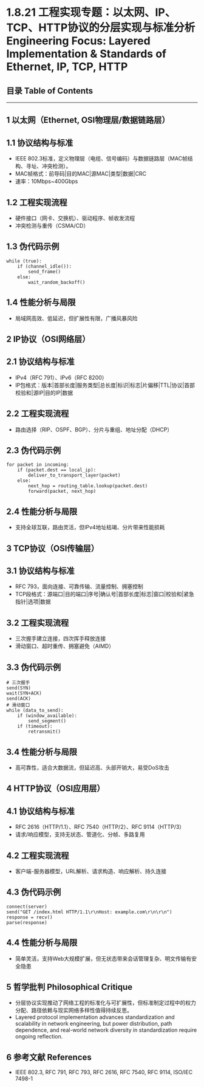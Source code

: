# 1.8.21 工程实现专题：以太网、IP、TCP、HTTP协议的分层实现与标准分析 Engineering Focus: Layered Implementation & Standards of Ethernet, IP, TCP, HTTP

## 目录 Table of Contents

---

## 1 以太网（Ethernet, OSI物理层/数据链路层）

## 1.1 协议结构与标准

- IEEE 802.3标准，定义物理层（电缆、信号编码）与数据链路层（MAC帧结构、寻址、冲突检测）。
- MAC帧格式：前导码|目的MAC|源MAC|类型|数据|CRC
- 速率：10Mbps~400Gbps

## 1.2 工程实现流程

- 硬件接口（网卡、交换机）、驱动程序、帧收发流程
- 冲突检测与重传（CSMA/CD）

## 1.3 伪代码示例

```text
while (true):
    if (channel_idle()):
        send_frame()
    else:
        wait_random_backoff()
```

## 1.4 性能分析与局限

- 局域网高效、低延迟，但扩展性有限，广播风暴风险

## 2 IP协议（OSI网络层）

## 2.1 协议结构与标准

- IPv4（RFC 791）、IPv6（RFC 8200）
- IP包格式：版本|首部长度|服务类型|总长度|标识|标志|片偏移|TTL|协议|首部校验和|源IP|目的IP|数据

## 2.2 工程实现流程

- 路由选择（RIP、OSPF、BGP）、分片与重组、地址分配（DHCP）

## 2.3 伪代码示例

```pesudo
for packet in incoming:
    if (packet.dest == local_ip):
        deliver_to_transport_layer(packet)
    else:
        next_hop = routing_table.lookup(packet.dest)
        forward(packet, next_hop)
```

## 2.4 性能分析与局限

- 支持全球互联，路由灵活，但IPv4地址枯竭、分片带来性能损耗

## 3 TCP协议（OSI传输层）

## 3.1 协议结构与标准

- RFC 793，面向连接、可靠传输、流量控制、拥塞控制
- TCP段格式：源端口|目的端口|序号|确认号|首部长度|标志|窗口|校验和|紧急指针|选项|数据

## 3.2 工程实现流程

- 三次握手建立连接，四次挥手释放连接
- 滑动窗口、超时重传、拥塞避免（AIMD）

## 3.3 伪代码示例

```pesudo
# 三次握手
send(SYN)
wait(SYN+ACK)
send(ACK)
# 滑动窗口
while (data_to_send):
    if (window_available):
        send_segment()
    if (timeout):
        retransmit()
```

## 3.4 性能分析与局限

- 高可靠性，适合大数据流，但延迟高、头部开销大，易受DoS攻击

## 4 HTTP协议（OSI应用层）

## 4.1 协议结构与标准

- RFC 2616（HTTP/1.1）、RFC 7540（HTTP/2）、RFC 9114（HTTP/3）
- 请求/响应模型，支持无状态、管道化、分帧、多路复用

## 4.2 工程实现流程

- 客户端-服务器模型，URL解析、请求构造、响应解析、持久连接

## 4.3 伪代码示例

```pesudo
connect(server)
send("GET /index.html HTTP/1.1\r\nHost: example.com\r\n\r\n")
response = recv()
parse(response)
```

## 4.4 性能分析与局限

- 简单灵活，支持Web大规模扩展，但无状态带来会话管理复杂、明文传输有安全隐患

## 5 哲学批判 Philosophical Critique

- 分层协议实现推动了网络工程的标准化与可扩展性，但标准制定过程中的权力分配、路径依赖与现实网络多样性值得持续反思。
- Layered protocol implementation advances standardization and scalability in network engineering, but power distribution, path dependence, and real-world network diversity in standardization require ongoing reflection.

## 6 参考文献 References

- IEEE 802.3, RFC 791, RFC 793, RFC 2616, RFC 7540, RFC 9114, ISO/IEC 7498-1
